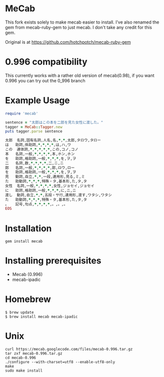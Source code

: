 MeCab
=====

This fork exists solely to make mecab easier to install.
I've also renamed the gem from mecab-ruby-gem to just mecab.
I don't take any credit for this gem.

Original is at https://github.com/hotchpotch/mecab-ruby-gem

0.996 compatibility
===================
This currently works with a rather old version of mecab(0.98), if you want 
0.996 you can try out the 0_996 branch


Example Usage
=============
```ruby
require 'mecab'

sentence = "太郎はこの本を二郎を見た女性に渡した。"
tagger = MeCab::Tagger.new
puts tagger.parse sentence

太郎	名詞,固有名詞,人名,名,*,*,太郎,タロウ,タロー
は	助詞,係助詞,*,*,*,*,は,ハ,ワ
この	連体詞,*,*,*,*,*,この,コノ,コノ
本	名詞,一般,*,*,*,*,本,ホン,ホン
を	助詞,格助詞,一般,*,*,*,を,ヲ,ヲ
二	名詞,数,*,*,*,*,二,ニ,ニ
郎	名詞,一般,*,*,*,*,郎,ロウ,ロー
を	助詞,格助詞,一般,*,*,*,を,ヲ,ヲ
見	動詞,自立,*,*,一段,連用形,見る,ミ,ミ
た	助動詞,*,*,*,特殊・タ,基本形,た,タ,タ
女性	名詞,一般,*,*,*,*,女性,ジョセイ,ジョセイ
に	助詞,格助詞,一般,*,*,*,に,ニ,ニ
渡し	動詞,自立,*,*,五段・サ行,連用形,渡す,ワタシ,ワタシ
た	助動詞,*,*,*,特殊・タ,基本形,た,タ,タ
。	記号,句点,*,*,*,*,。,。,。
EOS

```
Installation
============
```
gem install mecab
```

Installing prerequisites
=============

* Mecab (0.996)
* mecab-ipadic

# Homebrew

```
$ brew update
$ brew install mecab mecab-ipadic
```

# Unix

```
curl https://mecab.googlecode.com/files/mecab-0.996.tar.gz
tar zxf mecab-0.996.tar.gz
cd mecab-0.996
./configure --with-charset=utf8 --enable-utf8-only
make
sudo make install
```
